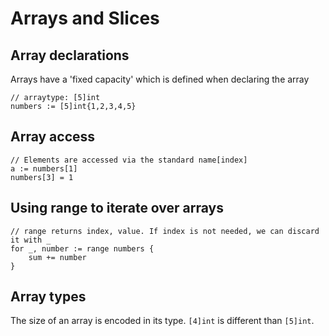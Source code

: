# Arrays and Slices

## Array declarations

Arrays have a 'fixed capacity' which is defined when declaring the array

```golang
// arraytype: [5]int
numbers := [5]int{1,2,3,4,5}
```

## Array access

```golang
// Elements are accessed via the standard name[index]
a := numbers[1]
numbers[3] = 1
```

## Using range to iterate over arrays

```golang
// range returns index, value. If index is not needed, we can discard it with _
for _, number := range numbers {
    sum += number
}
```

## Array types

The size of an array is encoded in its type. `[4]int` is different than `[5]int`.
